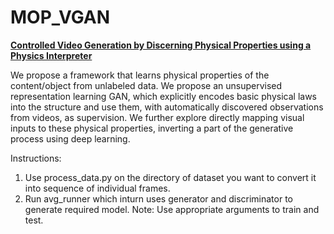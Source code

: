 # MOP_VGAN
<b><a href="https://docs.google.com/presentation/d/1bQT2CmVgG1ku7ndb1TVb1bsB5l2_IjWhC478SEBqkSU/edit?usp=sharing">Controlled Video Generation by Discerning Physical Properties using a Physics Interpreter</a></b>

We propose a framework that learns physical properties of the content/object from unlabeled data.
We propose an unsupervised representation learning GAN, which explicitly encodes basic physical laws into the structure and use them, with automatically discovered observations from videos, as supervision.
We further explore directly mapping visual inputs to these physical properties, inverting a part of the generative process using deep learning.
<a href="https://drive.google.com/open?id=1ei3PhtyqmWdf3-xAOuhNSn5p5Z1-MjxF"></a>

Instructions:
1) Use process_data.py on the directory of dataset you want to convert it into sequence of individual frames.
2) Run avg_runner which inturn uses generator and discriminator to generate required model.
Note: Use appropriate arguments to train and test.
